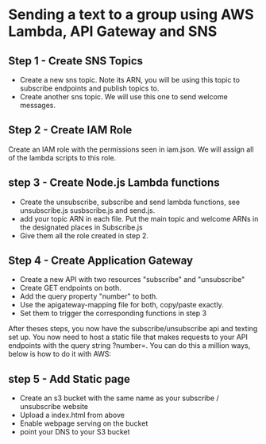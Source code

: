 # Sending a text to a group using AWS Lambda, API Gateway and SNS

## Step 1 - Create SNS Topics

  - Create a new sns topic. Note its ARN, you will be using this topic to subscribe endpoints and  publish topics to.
  - Create another sns topic. We will use this one to send welcome messages.

## Step 2 - Create IAM Role
  Create an IAM role with the permissions seen in iam.json. We will assign all of the lambda scripts to this role.

## step 3 - Create Node.js Lambda functions
  - Create the unsubscribe, subscribe and send lambda functions, see unsubscribe.js susbscribe.js and send.js.
  - add your topic ARN in each file. Put the main topic and welcome ARNs in the designated places in Subscribe.js
  - Give them all the role created in step 2.

## Step 4 - Create Application Gateway
  - Create a new API with two resources "subscribe" and "unsubscribe"
  - Create GET endpoints on both.
  - Add the query property "number" to both.
  - Use the apigateway-mapping file for both, copy/paste exactly.
  - Set them to trigger the corresponding functions in step 3

After theses steps, you now have the subscribe/unsubscribe api and texting set up. You now need to host a static file that makes requests to your API endpoints with the query string ?number=. You can do this a million ways, below is how to do it with AWS:

## step 5 - Add Static page
 - Create an s3 bucket with the same name as your subscribe / unsubscribe website
 - Upload a index.html from above
 - Enable webpage serving on the bucket
 - point your DNS to your S3 bucket
